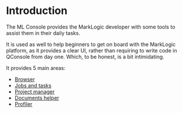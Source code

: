 # Introduction

The ML Console provides the MarkLogic developer with some tools to assist them
in their daily tasks.

It is used as well to help beginners to get on board with the MarkLogic
platform, as it provides a clear UI, rather than requiring to write code in
QConsole from day one.  Which, to be honest, is a bit intimidating.

It provides 5 main areas:

- [Browser](../browser/)
- [Jobs and tasks](../jobs/)
- [Project manager](../projects/)
- [Documents helper](../documents/)
- [Profiler](../profiler/)
